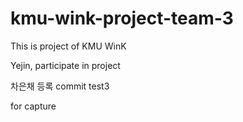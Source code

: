 # kmu-wink-project-team-3

This is project of KMU WinK

Yejin, participate in project

차은채 등록
commit test3

for capture